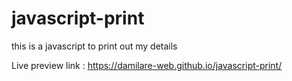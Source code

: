 # javascript-print
this is a javascript to print out my details

Live preview link : https://damilare-web.github.io/javascript-print/
